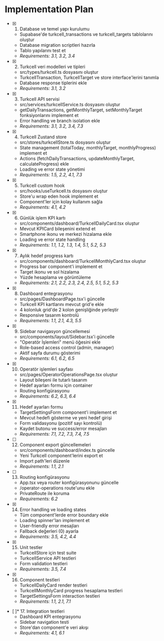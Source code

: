 # Implementation Plan

- [x] 1. Database ve temel yapı kurulumu
  - Supabase'de turkcell_transactions ve turkcell_targets tablolarını oluştur
  - Database migration scriptleri hazırla
  - Tablo yapılarını test et
  - _Requirements: 3.1, 3.2, 3.4_

- [x] 2. Turkcell veri modelleri ve tipleri
  - src/types/turkcell.ts dosyasını oluştur
  - TurkcellTransaction, TurkcellTarget ve store interface'lerini tanımla
  - Database response tiplerini ekle
  - _Requirements: 3.1, 3.2_

- [x] 3. Turkcell API servisi
  - src/services/turkcellService.ts dosyasını oluştur
  - getDailyTransactions, getMonthlyTarget, setMonthlyTarget fonksiyonlarını implement et
  - Error handling ve branch isolation ekle
  - _Requirements: 3.1, 3.2, 3.4, 7.3_

- [x] 4. Turkcell Zustand store
  - src/stores/turkcellStore.ts dosyasını oluştur
  - State management (totalToday, monthlyTarget, monthlyProgress) implement et
  - Actions (fetchDailyTransactions, updateMonthlyTarget, calculateProgress) ekle
  - Loading ve error state yönetimi
  - _Requirements: 1.5, 2.2, 4.1, 7.3_

- [x] 5. Turkcell custom hook
  - src/hooks/useTurkcell.ts dosyasını oluştur
  - Store'u wrap eden hook implement et
  - Component'ler için kolay kullanım sağla
  - _Requirements: 4.1, 4.2_

- [x] 6. Günlük işlem KPI kartı
  - src/components/dashboard/TurkcellDailyCard.tsx oluştur
  - Mevcut KPICard bileşenini extend et
  - Smartphone ikonu ve merkezi hizalama ekle
  - Loading ve error state handling
  - _Requirements: 1.1, 1.2, 1.3, 1.4, 5.1, 5.2, 5.3_

- [x] 7. Aylık hedef progress kartı
  - src/components/dashboard/TurkcellMonthlyCard.tsx oluştur
  - Progress bar component'i implement et
  - Target ikonu ve sol hizalama
  - Yüzde hesaplama ve görüntüleme
  - _Requirements: 2.1, 2.2, 2.3, 2.4, 2.5, 5.1, 5.2, 5.3_

- [x] 8. Dashboard entegrasyonu
  - src/pages/DashboardPage.tsx'i güncelle
  - Turkcell KPI kartlarını mevcut grid'e ekle
  - 4 kolonluk grid'de 2 kolon genişliğinde yerleştir
  - Responsive tasarım kontrolü
  - _Requirements: 1.1, 2.1, 4.3, 5.5_

- [x] 9. Sidebar navigasyon güncellemesi
  - src/components/layout/Sidebar.tsx'i güncelle
  - "Operatör İşlemleri" menü öğesini ekle
  - Role-based access control (admin, manager)
  - Aktif sayfa durumu gösterimi
  - _Requirements: 6.1, 6.2, 6.5_

- [x] 10. Operatör işlemleri sayfası
  - src/pages/OperatorOperationsPage.tsx oluştur
  - Layout bileşeni ile tutarlı tasarım
  - Hedef ayarları formu için container
  - Routing konfigürasyonu
  - _Requirements: 6.2, 6.3, 6.4_

- [x] 11. Hedef ayarları formu
  - TargetSettingsForm component'i implement et
  - Mevcut hedefi gösterme ve yeni hedef girişi
  - Form validasyonu (pozitif sayı kontrolü)
  - Kaydet butonu ve success/error mesajları
  - _Requirements: 7.1, 7.2, 7.3, 7.4, 7.5_

- [ ] 12. Component export güncellemeleri
  - src/components/dashboard/index.ts güncelle
  - Yeni Turkcell component'lerini export et
  - Import path'leri düzenle
  - _Requirements: 1.1, 2.1_

- [ ] 13. Routing konfigürasyonu
  - App.tsx veya router konfigürasyonunu güncelle
  - /operator-operations route'unu ekle
  - PrivateRoute ile koruma
  - _Requirements: 6.2_

- [x] 14. Error handling ve loading states
  - Tüm component'lerde error boundary ekle
  - Loading spinner'ları implement et
  - User-friendly error mesajları
  - Fallback değerleri (0) ayarla
  - _Requirements: 3.5, 4.2, 4.4_

- [x] 15. Unit testler
  - TurkcellStore için test suite
  - TurkcellService API testleri
  - Form validation testleri
  - _Requirements: 3.5, 7.4_

- [x] 16. Component testleri
  - TurkcellDailyCard render testleri
  - TurkcellMonthlyCard progress hesaplama testleri
  - TargetSettingsForm interaction testleri
  - _Requirements: 1.1, 2.1, 7.1_

- [ ]* 17. Integration testleri
  - Dashboard KPI entegrasyonu
  - Sidebar navigation testi
  - Store'dan component'e veri akışı
  - _Requirements: 4.1, 6.1_
